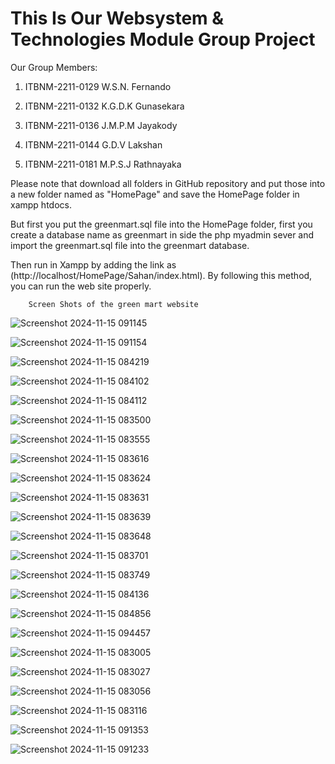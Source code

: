 # This Is Our Websystem & Technologies Module Group Project

Our Group Members:   

1) ITBNM-2211-0129   W.S.N. Fernando 

2) ITBNM-2211-0132   K.G.D.K Gunasekara 

3) ITBNM-2211-0136   J.M.P.M Jayakody 

4) ITBNM-2211-0144   G.D.V Lakshan 

5) ITBNM-2211-0181   M.P.S.J Rathnayaka


Please note that download all folders in GitHub repository and put those into a new folder named as "HomePage" and save the HomePage folder in xampp htdocs.

But first you put the greenmart.sql file into the HomePage folder, first you create a database name as greenmart in side the php myadmin sever and import the greenmart.sql file into the greenmart database.

Then run in Xampp by adding the link as (http://localhost/HomePage/Sahan/index.html). By following this method, you can run the web site properly.


        Screen Shots of the green mart website


![Screenshot 2024-11-15 091145](https://github.com/user-attachments/assets/01b0cb41-ce3e-4ac3-b1b3-8e517b378ec2)


![Screenshot 2024-11-15 091154](https://github.com/user-attachments/assets/faf420da-61e5-40c2-98de-e49ae9a1a039)


![Screenshot 2024-11-15 084219](https://github.com/user-attachments/assets/32a7b266-437a-4bb0-897f-ee0133b93aae)


![Screenshot 2024-11-15 084102](https://github.com/user-attachments/assets/487e3e59-76ec-4f95-b04b-39ffa8532cf4)


![Screenshot 2024-11-15 084112](https://github.com/user-attachments/assets/1ace756e-ec78-4cb8-a022-987fa78555de)


![Screenshot 2024-11-15 083500](https://github.com/user-attachments/assets/4ebf3c18-6c8f-4f6f-a177-5021d51af19f)


![Screenshot 2024-11-15 083555](https://github.com/user-attachments/assets/94f372a4-bd73-4c98-9eba-25766234c1ca)


![Screenshot 2024-11-15 083616](https://github.com/user-attachments/assets/c4098b7a-4161-4e42-b46c-48e11366f79c)


![Screenshot 2024-11-15 083624](https://github.com/user-attachments/assets/88f1b907-d3c1-47db-b07a-a806cb92efbd)


![Screenshot 2024-11-15 083631](https://github.com/user-attachments/assets/0f2fe4cb-7765-4002-afaf-ea517c46d860)


![Screenshot 2024-11-15 083639](https://github.com/user-attachments/assets/8d8527b7-9f19-4a97-a642-188845741a83)


![Screenshot 2024-11-15 083648](https://github.com/user-attachments/assets/a9c7976a-4cf4-4a66-89da-b7d6ecfc5aae)


![Screenshot 2024-11-15 083701](https://github.com/user-attachments/assets/ddcadf69-de72-4aa1-b34c-8cca9357ffb1)


![Screenshot 2024-11-15 083749](https://github.com/user-attachments/assets/ce4f7670-fd0c-405b-a60a-b3a355e3602c)


![Screenshot 2024-11-15 084136](https://github.com/user-attachments/assets/84511b56-fdc3-496f-b2b5-8f1e0bbf7d3e)


![Screenshot 2024-11-15 084856](https://github.com/user-attachments/assets/95e1af60-893b-43e2-b0a4-1e6c1410aa20)


![Screenshot 2024-11-15 094457](https://github.com/user-attachments/assets/f4e23cb2-1f7b-4210-9c72-eac151c631cc)


![Screenshot 2024-11-15 083005](https://github.com/user-attachments/assets/a005f38b-f687-4233-8533-3a8ca1be5205)


![Screenshot 2024-11-15 083027](https://github.com/user-attachments/assets/8577b5ab-e741-455d-8230-c2e51fbc9193)


![Screenshot 2024-11-15 083056](https://github.com/user-attachments/assets/861c325d-73f1-46e1-9bb3-380436bde6cf)


![Screenshot 2024-11-15 083116](https://github.com/user-attachments/assets/021ad5d7-2a60-4690-af17-9265061d30de)


![Screenshot 2024-11-15 091353](https://github.com/user-attachments/assets/84f060e4-f99c-44ee-b496-1792e679ca75)


![Screenshot 2024-11-15 091233](https://github.com/user-attachments/assets/a3ebac4f-1102-4d5c-8ed8-50de6bd6b981)






